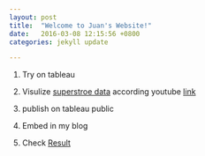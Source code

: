 ```yaml
---
layout: post
title:  "Welcome to Juan's Website!"
date:   2016-03-08 12:15:56 +0800
categories: jekyll update

---
```




1. Try on tableau 

2. Visulize [superstroe data](https://community.tableau.com/docs/DOC-1236) according youtube [link](https://www.youtube.com/watch?v=C67VPldr09E&list=PLTVUozgYlmzILvGJ2UujjkRlTK7Wo-t3m)

3. publish on tableau public

4. Embed in my blog

5. Check [Result](http://cj555.github.io/2016/03/08/storesales-tableau-public.html)
